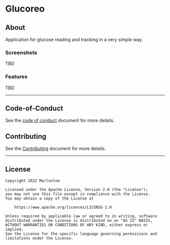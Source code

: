 # Glucoreo

## About

Application for glucose reading and tracking in a very simple way.

### Screenshots

TBD

### Features

TBD


<hr/>

## Code-of-Conduct

See the [code of conduct](CODE_OF_CONDUCT.md) document for more details.

## Contributing

See the [Contributing](CONTRIBUTING.md) document for more details.

<hr/>

## License

```
Copyright 2022 Marlonlom

Licensed under the Apache License, Version 2.0 (the "License");
you may not use this file except in compliance with the License.
You may obtain a copy of the License at

    https://www.apache.org/licenses/LICENSE-2.0

Unless required by applicable law or agreed to in writing, software
distributed under the License is distributed on an "AS IS" BASIS,
WITHOUT WARRANTIES OR CONDITIONS OF ANY KIND, either express or implied.
See the License for the specific language governing permissions and
limitations under the License.
```
